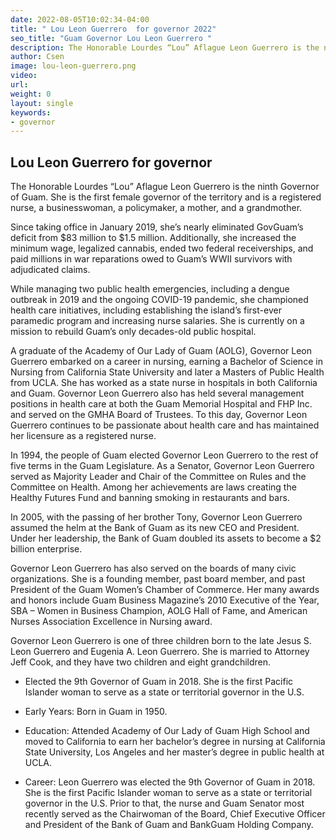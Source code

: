 ```yaml
---
date: 2022-08-05T10:02:34-04:00
title: " Lou Leon Guerrero  for governor 2022"
seo_title: "Guam Governor Lou Leon Guerrero "
description: The Honorable Lourdes “Lou” Aflague Leon Guerrero is the ninth Governor of Guam. 
author: Csen
image: lou-leon-guerrero.png
video:
url: 
weight: 0
layout: single
keywords:
- governor 
---
```


## Lou Leon Guerrero  for governor 
The Honorable Lourdes “Lou” Aflague Leon Guerrero is the ninth Governor of Guam. She is the first female governor of the territory and is a registered nurse, a businesswoman, a policymaker, a mother, and a grandmother.  

Since taking office in January 2019, she’s nearly eliminated GovGuam’s deficit from $83 million to $1.5 million. Additionally, she increased the minimum wage, legalized cannabis, ended two federal receiverships, and paid millions  in war reparations owed to Guam’s WWII survivors with adjudicated claims.  

While managing two public health emergencies, including a dengue outbreak in 2019 and the ongoing COVID-19  pandemic, she championed health care initiatives, including establishing the island’s  first-ever paramedic program and  increasing nurse salaries. She is currently on a mission to rebuild Guam’s only decades-old public hospital.  

A graduate of the Academy of Our Lady of Guam (AOLG), Governor Leon Guerrero embarked on a career in nursing, earning a Bachelor of Science in Nursing from California State University and later a Masters of Public Health from  UCLA. She has worked as a state nurse in hospitals in both California and Guam. Governor Leon Guerrero also has  held several management positions in health care at both the Guam Memorial Hospital and FHP Inc. and served on the GMHA Board of Trustees. To this day, Governor Leon Guerrero continues to be passionate about health care and has maintained her licensure as a registered nurse. 

In 1994, the people of Guam elected Governor Leon Guerrero to the rest of five terms in the Guam Legislature. As a  Senator, Governor Leon Guerrero served as Majority Leader and Chair of the Committee on Rules and the Committee on Health. Among her achievements are laws creating the Healthy Futures Fund and banning smoking in restaurants and bars. 

In 2005, with the passing of her brother Tony, Governor Leon Guerrero assumed the helm at the Bank of Guam as its new CEO and President. Under her leadership, the Bank of Guam doubled its assets to become a $2 billion enterprise.  

Governor Leon Guerrero has also served on the boards of many civic organizations. She is a founding member, past board member, and past President of the Guam Women’s Chamber of Commerce. Her many awards and honors include Guam Business Magazine’s 2010 Executive of the Year, SBA – Women in Business Champion, AOLG Hall of Fame, and American Nurses Association Excellence in Nursing award. 

Governor Leon Guerrero is one of three children born to the late Jesus S. Leon Guerrero and Eugenia A. Leon Guerrero. She is married to Attorney Jeff Cook, and they have two children and eight grandchildren.

- Elected the 9th Governor of Guam in 2018. She is the first Pacific Islander woman to serve as a state or territorial governor in the U.S.

- Early Years: Born in Guam in 1950.

- Education: Attended Academy of Our Lady of Guam High School and moved to California to earn her bachelor’s degree in nursing at California State University, Los Angeles and her master’s degree in public health at UCLA.

- Career: Leon Guerrero was elected the 9th Governor of Guam in 2018. She is the first Pacific Islander woman to serve as a state or territorial governor in the U.S. Prior to that, the nurse and Guam Senator most recently served as the Chairwoman of the Board, Chief Executive Officer and President of the Bank of Guam and BankGuam Holding Company.
